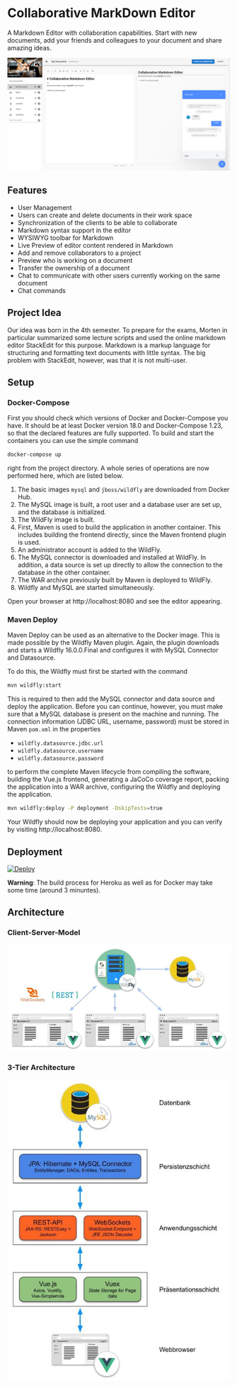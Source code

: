 # Collaborative MarkDown Editor

A Markdown Editor with collaboration capabilities. Start with new documents, add your friends and
colleagues to your document and share amazing ideas.

![Exemplary View of the Application](resources/AppExampleDisplay.png)

## Features

* User Management
* Users can create and delete documents in their work space
* Synchronization of the clients to be able to collaborate
* Markdown syntax support in the editor
* WYSIWYG toolbar for Markdown
* Live Preview of editor content rendered in Markdown
* Add and remove collaborators to a project
* Preview who is working on a document
* Transfer the ownership of a document
* Chat to communicate with other users currently working on the same document
* Chat commands

## Project Idea

Our idea was born in the 4th semester. To prepare for the exams, Morten in particular summarized
some lecture scripts and used the online markdown editor StackEdit for this purpose. Markdown is
a markup language for structuring and formatting text documents with little syntax. The big problem
with StackEdit, however, was that it is not multi-user.

## Setup

### Docker-Compose

First you should check which versions of Docker and Docker-Compose you have. It should be at least
Docker version 18.0 and Docker-Compose 1.23, so that the declared features are fully supported. To
build and start the containers you can use the simple command

```bash
docker-compose up
```

right from the project directory. A whole series of operations are now performed here, which are
listed below.

1. The basic images `mysql` and `jboss/wildfly` are downloaded from Docker Hub.
2. The MySQL image is built, a root user and a database user are set up, and the database is
   initialized.
3. The WildFly image is built.
4. First, Maven is used to build the application in another container. This includes building
   the frontend directly, since the Maven frontend plugin is used.
5. An administrator account is added to the WildFly.
6. The MySQL connector is downloaded and installed at WildFly. In addition, a data source is
   set up directly to allow the connection to the database in the other container.
7. The WAR archive previously built by Maven is deployed to WildFly.
8. Wildfly and MySQL are started simultaneously.

Open your browser at http://localhost:8080 and see the editor appearing.

### Maven Deploy

Maven Deploy can be used as an alternative to the Docker image. This is made possible by the
Wildfly Maven plugin. Again, the plugin downloads and starts a Wildfly 16.0.0.Final and
configures it with MySQL Connector and Datasource.

To do this, the Wildfly must first be started with the command

```bash
mvn wildfly:start
```

This is required to then add the MySQL connector and data source and deploy the application.
Before you can continue, however, you must make sure that a MySQL database is present on the
machine and running. The connection information (JDBC URL, username, password) must be stored
in Maven `pom.xml` in the properties

* `wildfly.datasource.jdbc.url`
* `wildfly.datasource.username`
* `wildfly.datasource.password`

to perform the complete Maven lifecycle from compiling the software, building the Vue.js frontend,
generating a JaCoCo coverage report, packing the application into a WAR archive, configuring the
Wildfly and deploying the application.

```bash
mvn wildfly:deploy -P deployment -DskipTests=true
```

Your Wildfly should now be deploying your application and you can verify by visiting http://localhost:8080.

## Deployment

[![Deploy](https://www.herokucdn.com/deploy/button.svg)](https://heroku.com/deploy)

**Warning**: The build process for Heroku as well as for Docker may take some time (around 3 minuntes).

## Architecture

### Client-Server-Model

![Client-Server-Architecture](resources/client-server-architecture.jpg)

### 3-Tier Architecture

![3-Tier Architecture](resources/3-tier-architecture.jpg)
